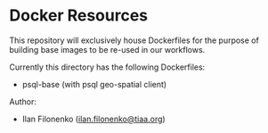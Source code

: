 # Docker Resources
This repository will exclusively house Dockerfiles for the purpose of building
base images to be re-used in our workflows.

Currently this directory has the following Dockerfiles:

* psql-base (with psql geo-spatial client)

Author:

* Ilan Filonenko (ilan.filonenko@tiaa.org)
